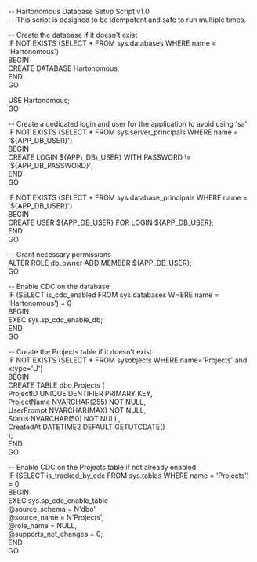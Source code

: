 \-- Hartonomous Database Setup Script v1.0  
\-- This script is designed to be idempotent and safe to run multiple times.

\-- Create the database if it doesn't exist  
IF NOT EXISTS (SELECT \* FROM sys.databases WHERE name \= 'Hartonomous')  
BEGIN  
    CREATE DATABASE Hartonomous;  
END  
GO

USE Hartonomous;  
GO

\-- Create a dedicated login and user for the application to avoid using 'sa'  
IF NOT EXISTS (SELECT \* FROM sys.server\_principals WHERE name \= '${APP\_DB\_USER}')  
BEGIN  
    CREATE LOGIN ${APP\_DB\_USER} WITH PASSWORD \= '${APP\_DB\_PASSWORD}';  
END  
GO

IF NOT EXISTS (SELECT \* FROM sys.database\_principals WHERE name \= '${APP\_DB\_USER}')  
BEGIN  
    CREATE USER ${APP\_DB\_USER} FOR LOGIN ${APP\_DB\_USER};  
END  
GO

\-- Grant necessary permissions  
ALTER ROLE db\_owner ADD MEMBER ${APP\_DB\_USER};  
GO

\-- Enable CDC on the database  
IF (SELECT is\_cdc\_enabled FROM sys.databases WHERE name \= 'Hartonomous') \= 0  
BEGIN  
    EXEC sys.sp\_cdc\_enable\_db;  
END  
GO

\-- Create the Projects table if it doesn't exist  
IF NOT EXISTS (SELECT \* FROM sysobjects WHERE name='Projects' and xtype='U')  
BEGIN  
    CREATE TABLE dbo.Projects (  
        ProjectID UNIQUEIDENTIFIER PRIMARY KEY,  
        ProjectName NVARCHAR(255) NOT NULL,  
        UserPrompt NVARCHAR(MAX) NOT NULL,  
        Status NVARCHAR(50) NOT NULL,  
        CreatedAt DATETIME2 DEFAULT GETUTCDATE()  
    );  
END  
GO

\-- Enable CDC on the Projects table if not already enabled  
IF (SELECT is\_tracked\_by\_cdc FROM sys.tables WHERE name \= 'Projects') \= 0  
BEGIN  
    EXEC sys.sp\_cdc\_enable\_table  
        @source\_schema \= N'dbo',  
        @source\_name   \= N'Projects',  
        @role\_name     \= NULL,  
        @supports\_net\_changes \= 0;  
END  
GO

